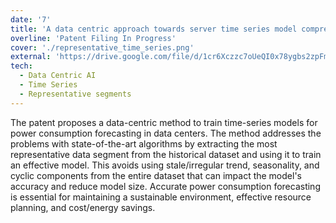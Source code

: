 ```yaml
---
date: '7'
title: 'A data centric approach towards server time series model compression'
overline: 'Patent Filing In Progress'
cover: './representative_time_series.png'
external: 'https://drive.google.com/file/d/1cr6Xczzc7oUeQI0x78ygbs2zpFm2hw5d/view?usp=sharing'
tech:
  - Data Centric AI
  - Time Series
  - Representative segments
---
```


The patent proposes a data-centric method to train time-series models for power consumption forecasting in data centers. The method addresses the problems with state-of-the-art algorithms by extracting the most representative data segment from the historical dataset and using it to train an effective model. This avoids using stale/irregular trend, seasonality, and cyclic components from the entire dataset that can impact the model's accuracy and reduce model size. Accurate power consumption forecasting is essential for maintaining a sustainable environment, effective resource planning, and cost/energy savings.
